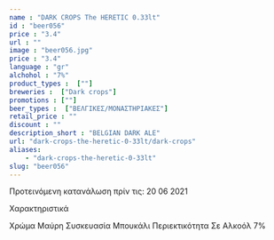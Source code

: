 ```yaml
---
name : "DARK CROPS The HERETIC 0.33lt"
id : "beer056"
price : "3.4"
url : ""
image : "beer056.jpg"
price : "3.4"
language : "gr"
alchohol : "7%"
product_types :  [""]
breweries :  ["Dark crops"]
promotions : [""]
beer_types :  ["ΒΕΛΓΙΚΕΣ/ΜΟΝΑΣΤΗΡΙΑΚΕΣ"]
retail_price : ""
discount : ""
description_short : "BELGIAN DARK ALE"
url: "dark-crops-the-heretic-0-33lt/dark-crops"
aliases: 
    - "dark-crops-the-heretic-0-33lt"
slug: "beer056"
---
```


Προτεινόμενη κατανάλωση πρίν τις: 20 06 2021

Χαρακτηριστικά

Χρώμα
Μαύρη
Συσκευασία
Μπουκάλι
Περιεκτικότητα Σε Αλκοόλ
7%